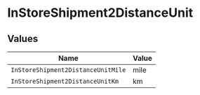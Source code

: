 # InStoreShipment2DistanceUnit


## Values

| Name                               | Value                              |
| ---------------------------------- | ---------------------------------- |
| `InStoreShipment2DistanceUnitMile` | mile                               |
| `InStoreShipment2DistanceUnitKm`   | km                                 |
